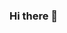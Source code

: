 ### Hi there 👋

<!--
**Taru8088/Taru8088** is a ✨ _special_ ✨ repository because its `README.md` (this file) appears on your GitHub profile.

Here are some ideas to get you started:

- 🔭 I’m currently working on ...app development 
- 🌱 I’m currently learning ...website development 
- 👯 I’m looking to collaborate on ...ai
- 🤔 I’m looking for help with ... coding
- 💬 Ask me about ...
- 📫 How to reach me: ...
- 😄 Pronouns: ...
- ⚡ Fun fact: ...
-->
